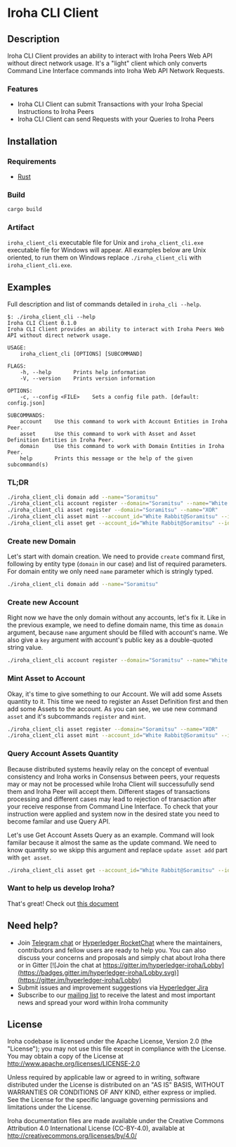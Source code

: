 # Iroha CLI Client

## Description

Iroha CLI Client provides an ability to interact with Iroha Peers Web API without direct network usage.
It's a "light" client which only converts Command Line Interface commands into Iroha Web API Network Requests.

### Features

* Iroha CLI Client can submit Transactions with your Iroha Special Instructions to Iroha Peers
* Iroha CLI Client can send Requests with your Queries to Iroha Peers

## Installation

### Requirements

* [Rust](https://www.rust-lang.org/learn/get-started)

### Build

```bash
cargo build
```

### Artifact

`iroha_client_cli` executable file for Unix and `iroha_client_cli.exe` executable file for Windows will appear.
All examples below are Unix oriented, to run them on Windows replace `./iroha_client_cli` with `iroha_client_cli.exe`.

## Examples

Full description and list of commands detailed in `iroha_cli --help`.

```
$: ./iroha_client_cli --help
Iroha CLI Client 0.1.0
Iroha CLI Client provides an ability to interact with Iroha Peers Web API without direct network usage.

USAGE:
    iroha_client_cli [OPTIONS] [SUBCOMMAND]

FLAGS:
    -h, --help       Prints help information
    -V, --version    Prints version information

OPTIONS:
    -c, --config <FILE>    Sets a config file path. [default: config.json]

SUBCOMMANDS:
    account    Use this command to work with Account Entities in Iroha Peer.
    asset      Use this command to work with Asset and Asset Definition Entities in Iroha Peer.
    domain     Use this command to work with Domain Entities in Iroha Peer.
    help       Prints this message or the help of the given subcommand(s)
```

### TL;DR

```bash
./iroha_client_cli domain add --name="Soramitsu"
./iroha_client_cli account register --domain="Soramitsu" --name="White Rabbit" --key=""
./iroha_client_cli asset register --domain="Soramitsu" --name="XOR" 
./iroha_client_cli asset mint --account_id="White Rabbit@Soramitsu" --id="XOR#Soramitsu" --quantity=1010 
./iroha_client_cli asset get --account_id="White Rabbit@Soramitsu" --id="XOR#Soramitsu" 
```

### Create new Domain

Let's start with domain creation. We need to provide `create` command first, 
following by entity type (`domain` in our case) and list of required parameters.
For domain entity we only need `name` parameter which is stringly typed.

```bash
./iroha_client_cli domain add --name="Soramitsu"
```

### Create new Account

Right now we have the only domain without any accounts, let's fix it.
Like in the previous example, we need to define domain name, this time as 
`domain` argument, because `name` argument should be filled with account's name.
We also give a `key` argument with account's public key as a double-quoted
string value.

```bash
./iroha_client_cli account register --domain="Soramitsu" --name="White Rabbit" --key=""
```

### Mint Asset to Account

Okay, it's time to give something to our Account. We will add some Assets quantity to it.
This time we need to register an Asset Definition first and then add some Assets to the account.
As you can see, we use new command `asset` and it's subcommands `register` and `mint`. 

```bash
./iroha_client_cli asset register --domain="Soramitsu" --name="XOR" 
./iroha_client_cli asset mint --account_id="White Rabbit@Soramitsu" --id="XOR#Soramitsu" --quantity=1010 
```

### Query Account Assets Quantity

Because distributed systems heavily relay on the concept of eventual consistency and Iroha works in Consensus between peers, your requests may or may not be processed
while Iroha Client will successufully send them and Iroha Peer will accept them. Different stages of transactions processing and different cases may lead to
rejection of transaction after your receive response from Command Line Interface. To check that your instruction were applied and system now in the desired state
you need to become familar and use Query API.

Let's use Get Account Assets Query as an example. Command will look familar because it almost the same as the update command.
We need to know quantity so we skipp this argument and replace `update asset add` part with `get asset`.

```bash
./iroha_client_cli asset get --account_id="White Rabbit@Soramitsu" --id="XOR#Soramitsu" 
```

### Want to help us develop Iroha?

That's great! 
Check out [this document](https://github.com/hyperledger/iroha/blob/iroha2-dev/CONTRIBUTING.md)

## Need help?

* Join [Telegram chat](https://t.me/hyperledgeriroha) or [Hyperledger RocketChat](https://chat.hyperledger.org/channel/iroha) where the maintainers, contributors and fellow users are ready to help you. 
You can also discuss your concerns and proposals and simply chat about Iroha there or in Gitter [![Join the chat at https://gitter.im/hyperledger-iroha/Lobby](https://badges.gitter.im/hyperledger-iroha/Lobby.svg)](https://gitter.im/hyperledger-iroha/Lobby)
* Submit issues and improvement suggestions via [Hyperledger Jira](https://jira.hyperledger.org/secure/CreateIssue!default.jspa) 
* Subscribe to our [mailing list](https://lists.hyperledger.org/g/iroha) to receive the latest and most important news and spread your word within Iroha community

## License

Iroha codebase is licensed under the Apache License,
Version 2.0 (the "License"); you may not use this file except
in compliance with the License. You may obtain a copy of the
License at http://www.apache.org/licenses/LICENSE-2.0

Unless required by applicable law or agreed to in writing, software
distributed under the License is distributed on an "AS IS" BASIS,
WITHOUT WARRANTIES OR CONDITIONS OF ANY KIND, either express or implied.
See the License for the specific language governing permissions and
limitations under the License.

Iroha documentation files are made available under the Creative Commons
Attribution 4.0 International License (CC-BY-4.0), available at
http://creativecommons.org/licenses/by/4.0/
